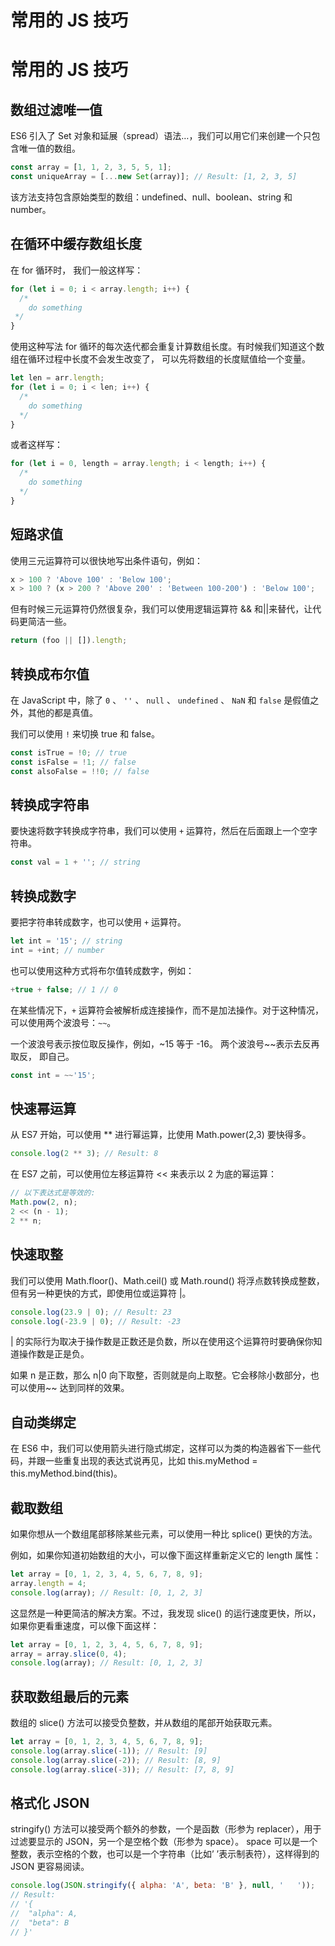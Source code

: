 # 常用的 JS 技巧
# 常用的 JS 技巧

## 数组过滤唯一值

ES6 引入了 Set 对象和延展（spread）语法…，我们可以用它们来创建一个只包含唯一值的数组。

```js
const array = [1, 1, 2, 3, 5, 5, 1];
const uniqueArray = [...new Set(array)]; // Result: [1, 2, 3, 5]
```

该方法支持包含原始类型的数组：undefined、null、boolean、string 和 number。

## 在循环中缓存数组长度

在 for 循环时， 我们一般这样写：

```js
for (let i = 0; i < array.length; i++) {
  /*
    do something
 */
}
```

使用这种写法 for 循环的每次迭代都会重复计算数组长度。有时候我们知道这个数组在循环过程中长度不会发生改变了， 可以先将数组的长度赋值给一个变量。

```js
let len = arr.length;
for (let i = 0; i < len; i++) {
  /*
    do something
  */
}
```

或者这样写：

```js
for (let i = 0, length = array.length; i < length; i++) {
  /*
    do something
  */
}
```

## 短路求值

使用三元运算符可以很快地写出条件语句，例如：

```js
x > 100 ? 'Above 100' : 'Below 100';
x > 100 ? (x > 200 ? 'Above 200' : 'Between 100-200') : 'Below 100';
```

但有时候三元运算符仍然很复杂，我们可以使用逻辑运算符 && 和||来替代，让代码更简洁一些。

```js
return (foo || []).length;
```

## 转换成布尔值

在 JavaScript 中，除了 `0` 、 `''` 、 `null` 、 `undefined` 、 `NaN` 和 `false` 是假值之外，其他的都是真值。

我们可以使用 `!` 来切换 true 和 false。

```js
const isTrue = !0; // true
const isFalse = !1; // false
const alsoFalse = !!0; // false
```

## 转换成字符串

要快速将数字转换成字符串，我们可以使用 `+` 运算符，然后在后面跟上一个空字符串。

```js
const val = 1 + ''; // string
```

## 转换成数字

要把字符串转成数字，也可以使用 `+` 运算符。

```js
let int = '15'; // string
int = +int; // number
```

也可以使用这种方式将布尔值转成数字，例如：

```js
+true + false; // 1 // 0
```

在某些情况下，`+` 运算符会被解析成连接操作，而不是加法操作。对于这种情况，可以使用两个波浪号：`~~`。

一个波浪号表示按位取反操作，例如，~15 等于 -16。
两个波浪号~~表示去反再取反， 即自己。

```js
const int = ~~'15';
```

## 快速幂运算

从 ES7 开始，可以使用 \*\* 进行幂运算，比使用 Math.power(2,3) 要快得多。

```js
console.log(2 ** 3); // Result: 8
```

在 ES7 之前，可以使用位左移运算符 << 来表示以 2 为底的幂运算：

```js
// 以下表达式是等效的:
Math.pow(2, n);
2 << (n - 1);
2 ** n;
```

## 快速取整

我们可以使用 Math.floor()、Math.ceil() 或 Math.round() 将浮点数转换成整数，但有另一种更快的方式，即使用位或运算符 |。

```js
console.log(23.9 | 0); // Result: 23
console.log(-23.9 | 0); // Result: -23
```

| 的实际行为取决于操作数是正数还是负数，所以在使用这个运算符时要确保你知道操作数是正是负。

如果 n 是正数，那么 n|0 向下取整，否则就是向上取整。它会移除小数部分，也可以使用~~ 达到同样的效果。

## 自动类绑定

在 ES6 中，我们可以使用箭头进行隐式绑定，这样可以为类的构造器省下一些代码，并跟一些重复出现的表达式说再见，比如 this.myMethod = this.myMethod.bind(this)。

## 截取数组

如果你想从一个数组尾部移除某些元素，可以使用一种比 splice() 更快的方法。

例如，如果你知道初始数组的大小，可以像下面这样重新定义它的 length 属性：

```js
let array = [0, 1, 2, 3, 4, 5, 6, 7, 8, 9];
array.length = 4;
console.log(array); // Result: [0, 1, 2, 3]
```

这显然是一种更简洁的解决方案。不过，我发现 slice() 的运行速度更快，所以，如果你更看重速度，可以像下面这样：

```js
let array = [0, 1, 2, 3, 4, 5, 6, 7, 8, 9];
array = array.slice(0, 4);
console.log(array); // Result: [0, 1, 2, 3]
```

## 获取数组最后的元素

数组的 slice() 方法可以接受负整数，并从数组的尾部开始获取元素。

```js
let array = [0, 1, 2, 3, 4, 5, 6, 7, 8, 9];
console.log(array.slice(-1)); // Result: [9]
console.log(array.slice(-2)); // Result: [8, 9]
console.log(array.slice(-3)); // Result: [7, 8, 9]
```

## 格式化 JSON

stringify() 方法可以接受两个额外的参数，一个是函数（形参为 replacer），用于过滤要显示的 JSON，另一个是空格个数（形参为 space）。
space 可以是一个整数，表示空格的个数，也可以是一个字符串（比如’ ’表示制表符），这样得到的 JSON 更容易阅读。

```js
console.log(JSON.stringify({ alpha: 'A', beta: 'B' }, null, '   '));
// Result:
// '{
//  "alpha": A,
//  "beta": B
// }'
```
